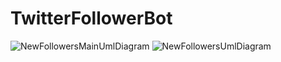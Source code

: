 # TwitterFollowerBot
![NewFollowersMainUmlDiagram](https://user-images.githubusercontent.com/44622840/124834250-4989e780-df34-11eb-946a-cdf81028c8d6.png)
![NewFollowersUmlDiagram](https://user-images.githubusercontent.com/44622840/124678819-2bf74800-de78-11eb-9bde-8bbb8e11a458.png)
